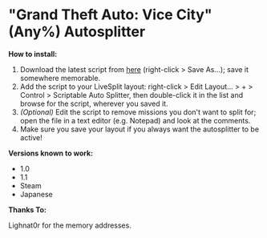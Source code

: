 # "Grand Theft Auto: Vice City" (Any%) Autosplitter

**How to install:**

1. Download the latest script from [here](https://raw.githubusercontent.com/zoton2/LiveSplit.Scripts/master/LiveSplit.GTAVC.asl) (right-click > Save As...); save it somewhere memorable.
2. Add the script to your LiveSplit layout: right-click > Edit Layout... > + > Control > Scriptable Auto Splitter, then double-click it in the list and browse for the script, wherever you saved it.
3. *(Optional)* Edit the script to remove missions you don't want to split for; open the file in a text editor (e.g. Notepad) and look at the comments.
4. Make sure you save your layout if you always want the autosplitter to be active!

**Versions known to work:**

- 1.0
- 1.1
- Steam
- Japanese

**Thanks To:**

Lighnat0r for the memory addresses.